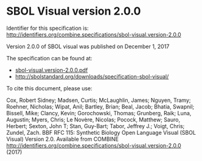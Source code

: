 # SBOL Visual version 2.0.0
Identifier for this specification is: http://identifiers.org/combine.specifications/sbol-visual.version-2.0.0

Version 2.0.0 of SBOL visual was published on December 1, 2017

The specification can be found at:

* [sbol-visual.version-2.0.0.pdf](./files/sbol-visual.version-2.0.0.pdf)
* http://sbolstandard.org/downloads/specification-sbol-visual/

To cite this document, please use:

Cox, Robert Sidney; Madsen, Curtis; McLaughlin, James; Nguyen, Tramy; Roehner, Nicholas; Wipat, Anil; Bartley, Brian; Beal, Jacob; Bhatia, Swapnil; Bissell, Mike; Clancy, Kevin; Gorochowski, Thomas; Grunberg, Raik; Luna, Augustin; Myers, Chris; Le Novère, Nicolas; Pocock, Matthew; Sauro, Herbert; Sexton, John T; Stan, Guy-Bart; Tabor, Jeffrey J.; Voigt, Chris; Zundel, Zach. BBF RFC 115: Synthetic Biology Open Language Visual (SBOL Visual) Version 2.0. Available from COMBINE http://identifiers.org/combine.specifications/sbol-visual.version-2.0.0 (2017)
